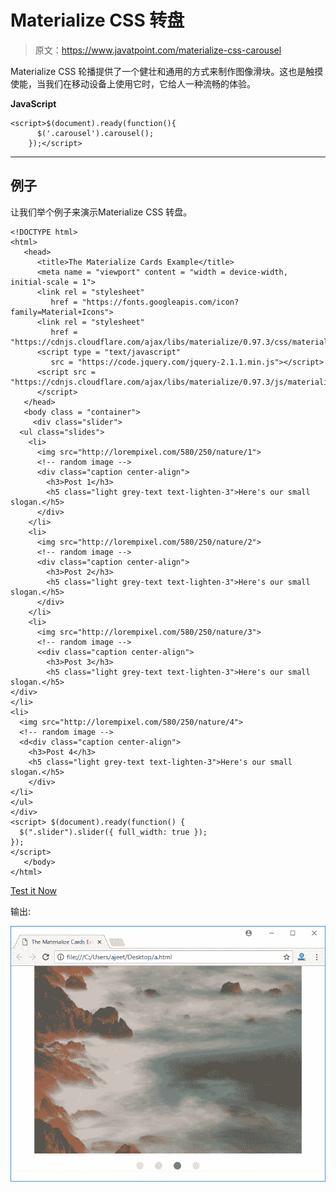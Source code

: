 # Materialize CSS 转盘

> 原文：<https://www.javatpoint.com/materialize-css-carousel>

Materialize CSS 轮播提供了一个健壮和通用的方式来制作图像滑块。这也是触摸使能，当我们在移动设备上使用它时，它给人一种流畅的体验。

**JavaScript**

```
<script>$(document).ready(function(){
      $('.carousel').carousel();
    });</script>

```

* * *

## 例子

让我们举个例子来演示Materialize CSS 转盘。

```
<!DOCTYPE html>
<html>
   <head>
      <title>The Materialize Cards Example</title>
      <meta name = "viewport" content = "width = device-width, initial-scale = 1">      
      <link rel = "stylesheet"
         href = "https://fonts.googleapis.com/icon?family=Material+Icons">
      <link rel = "stylesheet"
         href = "https://cdnjs.cloudflare.com/ajax/libs/materialize/0.97.3/css/materialize.min.css">
      <script type = "text/javascript"
         src = "https://code.jquery.com/jquery-2.1.1.min.js"></script>           
      <script src = "https://cdnjs.cloudflare.com/ajax/libs/materialize/0.97.3/js/materialize.min.js">
      </script> 
   </head> 
   <body class = "container"> 
     <div class="slider">
  <ul class="slides">
    <li>
      <img src="http://lorempixel.com/580/250/nature/1">
      <!-- random image -->
      <div class="caption center-align">
        <h3>Post 1</h3>
        <h5 class="light grey-text text-lighten-3">Here's our small slogan.</h5>
      </div>
    </li>
    <li>
      <img src="http://lorempixel.com/580/250/nature/2">
      <!-- random image -->
      <div class="caption center-align">
        <h3>Post 2</h3>
        <h5 class="light grey-text text-lighten-3">Here's our small slogan.</h5>
      </div>
    </li>
    <li>
      <img src="http://lorempixel.com/580/250/nature/3">
      <!-- random image -->
      <<div class="caption center-align">
        <h3>Post 3</h3>
        <h5 class="light grey-text text-lighten-3">Here's our small slogan.</h5>
</div>
</li>
<li>
  <img src="http://lorempixel.com/580/250/nature/4">
  <!-- random image -->
  <d<div class="caption center-align">
    <h3>Post 4</h3>
    <h5 class="light grey-text text-lighten-3">Here's our small slogan.</h5>
    </div>
</li>
</ul>
</div>
<script> $(document).ready(function() {
  $(".slider").slider({ full_width: true });
});
</script>
   </body>   
</html>

```

[Test it Now](https://www.javatpoint.com/oprweb/test.jsp?filename=materializecsscarousel1)

输出:

![Materialize Carousel 1](img/2f4075bdd82ca247a5ee10f195d3c3f7.png)